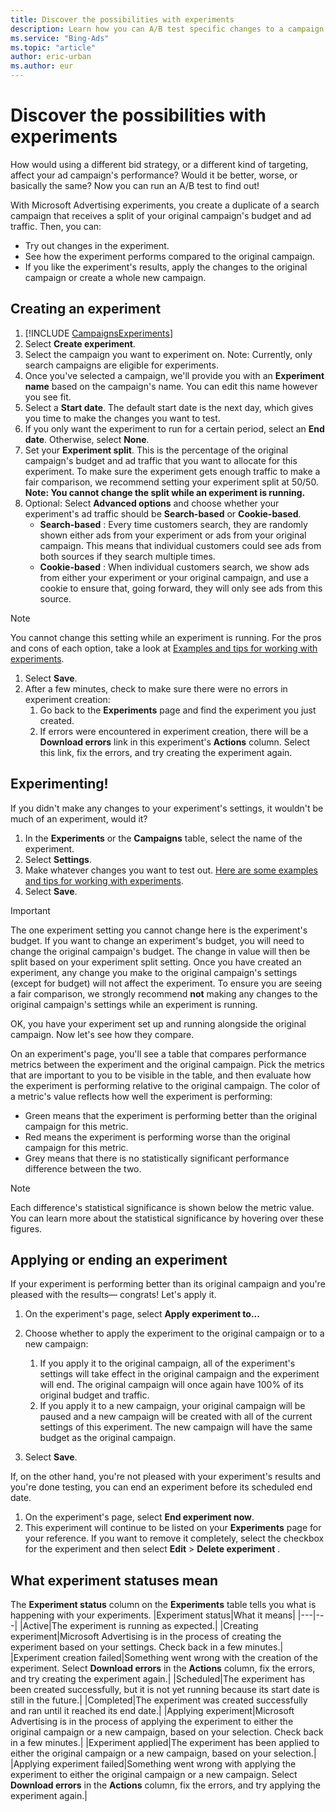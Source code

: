 ```yaml
---
title: Discover the possibilities with experiments
description: Learn how you can A/B test specific changes to a campaign and come up with the recipe for success!
ms.service: "Bing-Ads"
ms.topic: "article"
author: eric-urban
ms.author: eur
---
```


# Discover the possibilities with experiments

How would using a different bid strategy, or a different kind of targeting, affect your ad campaign's performance? Would it be better, worse, or basically the same? Now you can run an A/B test to find out!

With Microsoft Advertising experiments, you create a duplicate of a search campaign that receives a split of your original campaign's budget and ad traffic. Then, you can:

- Try out changes in the experiment.
- See how the experiment performs compared to the original campaign.
- If you like the experiment's results, apply the changes to the original campaign or create a whole new campaign.

## Creating an experiment
1. [!INCLUDE [CampaignsExperiments](./includes/CampaignsExperiments.md)]
1. Select **Create experiment**.
1. Select the campaign you want to experiment on. Note: Currently, only search campaigns are eligible for experiments.
1. Once you've selected a campaign, we'll provide you with an **Experiment name** based on the campaign's name. You can edit this name however you see fit.
1. Select a **Start date**. The default start date is the next day, which gives you time to make the changes you want to test.
1. If you only want the experiment to run for a certain period, select an **End date**. Otherwise, select **None**.
1. Set your **Experiment split**. This is the percentage of the original campaign's budget and ad traffic that you want to allocate for this experiment. To make sure the experiment gets enough traffic to make a fair comparison, we recommend setting your experiment split at 50/50.  			**Note: You cannot change the split while an experiment is running.**
1. Optional: Select **Advanced options** and choose whether your experiment's ad traffic should be **Search-based** or **Cookie-based**.
   - **Search-based** : Every time customers search, they are randomly shown either ads from your experiment or ads from your original campaign. This means that individual customers could see ads from both sources if they search multiple times.
   - **Cookie-based** : When individual customers search, we show ads from either your experiment or your original campaign, and use a cookie to ensure that, going forward, they will only see ads from this source.

> [!NOTE]
> You cannot change this setting while an experiment is running. For the pros and cons of each option, take a look at [Examples and tips for working with experiments](./hlp_BA_CONC_Experiments_BestPractices.md).

1. Select **Save**.
1. After a few minutes, check to make sure there were no errors in experiment creation:
   1. Go back to the **Experiments** page and find the experiment you just created.
   1. If errors were encountered in experiment creation, there will be a **Download errors** link in this experiment's **Actions** column. Select this link, fix the errors, and try creating the experiment again.

## Experimenting!
If you didn't make any changes to your experiment's settings, it wouldn't be much of an experiment, would it?

1. In the **Experiments** or the **Campaigns** table, select the name of the experiment.
1. Select **Settings**.
1. Make whatever changes you want to test out. [Here are some examples and tips for working with experiments](./hlp_BA_CONC_Experiments_BestPractices.md).
1. Select **Save**.

> [!IMPORTANT]
> The one experiment setting you cannot change here is the experiment's budget. If you want to change an experiment's budget, you will need to change the original campaign's budget. The change in value will then be split based on your experiment split setting.
> Once you have created an experiment, any change you make to the original campaign's settings (except for budget) will not affect the experiment. To ensure you are seeing a fair comparison, we strongly recommend **not** making any changes to the original campaign's settings while an experiment is running.

OK, you have your experiment set up and running alongside the original campaign. Now let's see how they compare.

On an experiment's page, you'll see a table that compares performance metrics between the experiment and the original campaign. Pick the metrics that are important to you to be visible in the table, and then evaluate how the experiment is performing relative to the original campaign. The color of a metric's value reflects how well the experiment is performing:

- Green means that the experiment is performing better than the original campaign for this metric.
- Red means the experiment is performing worse than the original campaign for this metric.
- Grey means that there is no statistically significant performance difference between the two.

> [!NOTE]
> Each difference's statistical significance is shown below the metric value. You can learn more about the statistical significance by hovering over these figures.

## Applying or ending an experiment
If your experiment is performing better than its original campaign and you're pleased with the results— congrats! Let's apply it.

1. On the experiment's page, select **Apply experiment to...**
1. Choose whether to apply the experiment to the original campaign or to a new campaign:
   1. If you apply it to the original campaign, all of the experiment's settings will take effect in the original campaign and the experiment will end. The original campaign will once again have 100% of its original budget and traffic.
   1. If you apply it to a new campaign, your original campaign will be paused and a new campaign will be created with all of the current settings of this experiment. The new campaign will have the same budget as the original campaign.

1. Select **Save**.

If, on the other hand, you're not pleased with your experiment's results and you're done testing, you can end an experiment before its scheduled end date.

1. On the experiment's page, select **End experiment now**.
1. This experiment will continue to be listed on your **Experiments** page for your reference. If you want to remove it completely, select the checkbox for the experiment and then select **Edit**&nbsp;&gt;&nbsp;**Delete experiment** .

## What experiment statuses mean
The **Experiment status** column on the **Experiments** table tells you what is happening with your experiments.
|Experiment status|What it means|
|---|---|
|Active|The experiment is running as expected.|
|Creating experiment|Microsoft Advertising is in the process of creating the experiment based on your settings. Check back in a few minutes.|
|Experiment creation failed|Something went wrong with the creation of the experiment. Select **Download errors** in the **Actions** column, fix the errors, and try creating the experiment again.|
|Scheduled|The experiment has been created successfully, but it is not yet running because its start date is still in the future.|
|Completed|The experiment was created successfully and ran until it reached its end date.|
|Applying experiment|Microsoft Advertising is in the process of applying the experiment to either the original campaign or a new campaign, based on your selection. Check back in a few minutes.|
|Experiment applied|The experiment has been applied to either the original campaign or a new campaign, based on your selection.|
|Applying experiment failed|Something went wrong with applying the experiment to either the original campaign or a new campaign. Select **Download errors** in the **Actions** column, fix the errors, and try applying the experiment again.|


